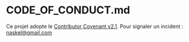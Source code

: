 # CODE_OF_CONDUCT.md
Ce projet adopte le [Contributor Covenant v2.1](https://www.contributor-covenant.org/version/2/1/code_of_conduct/).
Pour signaler un incident : naskel@gmail.com


